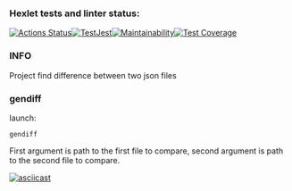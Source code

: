### Hexlet tests and linter status:
[![Actions Status](https://github.com/jLukatar/frontend-project-46/workflows/hexlet-check/badge.svg)](https://github.com/jLukatar/frontend-project-46/actions)[![TestJest](https://github.com/jLukatar/frontend-project-46/actions/workflows/jestTests.yml/badge.svg?branch=main)](https://github.com/jLukatar/frontend-project-46/actions/workflows/jestTests.yml)[![Maintainability](https://api.codeclimate.com/v1/badges/f63dde256377cc9049e9/maintainability)](https://codeclimate.com/github/jLukatar/frontend-project-46/maintainability)[![Test Coverage](https://api.codeclimate.com/v1/badges/f63dde256377cc9049e9/test_coverage)](https://codeclimate.com/github/jLukatar/frontend-project-46/test_coverage)
### INFO

Project find difference between two json files

### gendiff

launch:
```
gendiff
```
First argument is path to the first file to compare, second argument is path to the second file  to compare.

[![asciicast](https://asciinema.org/a/OihacwoQ4CbpriFgTuQrK0eo1.svg)](https://asciinema.org/a/OihacwoQ4CbpriFgTuQrK0eo1)